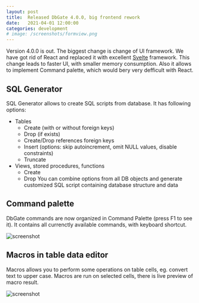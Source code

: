 ```yaml
---
layout: post
title:  Released DbGate 4.0.0, big frontend rework
date:   2021-04-01 12:00:00
categories: development
# image: /screenshots/formview.png
---
```


Version 4.0.0 is out. The biggest change is change of UI framework. We have got rid of React and replaced it with excellent [Svelte](https://svelte.dev) framework. This change leads to faster UI, with smaller memory consumption. Also it allows to implement Command palette, which would bery very defficult with React.

<!--more--> 

## SQL Generator
SQL Generator allows to create SQL scripts from database. It has following options:
* Tables
  * Create (with or without foreign keys)
  * Drop (if exists)
  * Create/Drop references foreign keys
  * Insert (options: skip autoincrement, omit NULL values, disable constraints)
  * Truncate
* Views, stored procedures, functions
  * Create
  * Drop
You can combine options from all DB objects and generate customized SQL script containing database structure and data

## Command palette
DbGate commands are now organized in Command Palette (press F1 to see it). It contains all currenctly available commands, with keyboard shortcut.

![screenshot](/screenshots/commandpalette.png)

## Macros in table data editor
Macros allows you to perform some operations on table cells, eg. convert text to upper case. Macros are run on selected cells, there is live preview of macro result.

![screenshot](/screenshots/macros.png)